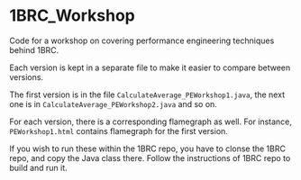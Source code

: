 # 1BRC_Workshop
Code for a workshop on covering performance engineering techniques behind 1BRC.

Each version is kept in a separate file to make it easier to compare between versions.

The first version is in the file `CalculateAverage_PEWorkshop1.java`, the next one is in `CalculateAverage_PEWorkshop2.java` and so on.

For each version, there is a corresponding flamegraph as well. For instance, `PEWorkshop1.html` contains flamegraph for the first version.

If you wish to run these within the 1BRC repo, you have to clonse the 1BRC repo, and copy the Java class there. Follow the instructions of 1BRC repo to build and run it.
